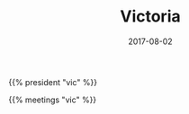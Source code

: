 ﻿---
title: "Victoria"
date: 2017-08-02
layout: "about"
menu: "branches"
weight: 120
---

{{% president "vic" %}}


{{% meetings "vic" %}}

